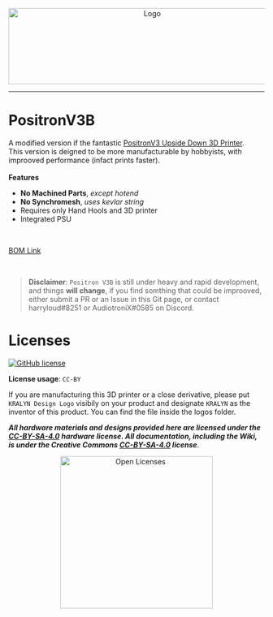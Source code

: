 <p align="center">
   <img width="550px" height="150px" title="Logo" src="./Media%20and%20logos/Logos/Positron%20logo.svg">
</p>

---

# PositronV3**B**

<!-- [Check out our Youtube to see it in action!](https://www.youtube.com/watch?v=X_QLxTVtyng)

![alt text](https://github.com/KRLAYN/PositronV3/blob/main/Media%20and%20logos/Photos%20and%20renders/PV3%20with%20printsA.jpg?raw=true) -->

A modified version if the fantastic [PositronV3 Upside Down 3D Printer](https://github.com/KRLAYN/PositronV3).<br />
This version is deigned to be more manufacturable by hobbyists, with improoved performance (infact prints faster).
<br /><br />
**Features**
-  **No Machined Parts**, *except hotend*
-  **No Synchromesh**, *uses kevlar string*
-  Requires only Hand Hools and 3D printer
-  Integrated PSU

<br />

[BOM Link](https://docs.google.com/spreadsheets/d/1i8a5PYKq8QxL8bjgeb9Q3jwmtq4bS95erUoR0jqxsa8/edit?usp=sharing)

<br />

>**Disclaimer**: `Positron V3B` is still under heavy and rapid development, and things **will change**, if you find somthing that could be improoved, either submit a PR or an Issue in this Git page, or contact harryloud#8251 or AudiotroniX#0585 on Discord.



# Licenses

[![GitHub license](https://img.shields.io/github/license/KRALYN/PositronV3?style=plastic)](https://github.com/KRALYN/PositronV3/blob/master/LICENSE)

**License usage**: `CC-BY`

If you are manufacturing this 3D printer or a close derivative, please put `KRALYN Design Logo` visibily on your product and designate `KRALYN` as the inventor of this product. You can find the file inside the logos folder.

***All hardware materials and designs provided here are licensed under the [CC-BY-SA-4.0](https://creativecommons.org/licenses/by-sa/4.0/) hardware license.
All documentation, including the Wiki, is under the Creative Commons [CC-BY-SA-4.0](https://creativecommons.org/licenses/by-sa/4.0/) license***.

<div align="center">
<img src="./Media%20and%20logos/licenses/licenses.svg" width="300" alt="Open Licenses" />
</div>
